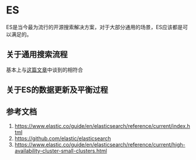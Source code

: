 # ES
ES是当今最为流行的开源搜索解决方案，对于大部分通用的场景，ES应该都是可以满足的。

## 关于通用搜索流程
基本上与[这篇文章](http://www.kequeen.work/search/principle.html)中谈到的相符合

## 关于ES的数据更新及平衡过程




## 参考文档
1. <https://www.elastic.co/guide/en/elasticsearch/reference/current/index.html>
2. <https://github.com/elastic/elasticsearch>
3. <https://www.elastic.co/guide/en/elasticsearch/reference/current/high-availability-cluster-small-clusters.html>